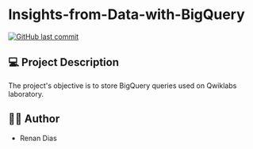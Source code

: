 # Insights-from-Data-with-BigQuery

<a href="https://github.comRenanDias12/Insights-from-Data-with-BigQuery/commits/master">
    <img alt="GitHub last commit" src="https://img.shields.io/github/last-commit/RenanDias12/Insights-from-Data-with-BigQuery">
  </a> 

## 💻 Project Description
The project's objective is to store BigQuery queries used on Qwiklabs laboratory.

## 👨‍💻 Author
- Renan Dias
